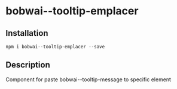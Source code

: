 # bobwai--tooltip-emplacer

## Installation

    npm i bobwai--tooltip-emplacer --save

## Description

Component for paste bobwai--tooltip-message to specific element
